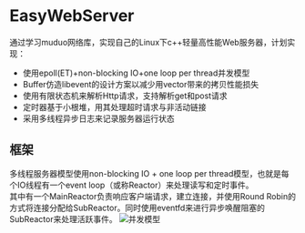 # EasyWebServer
通过学习muduo网络库，实现自己的Linux下c++轻量高性能Web服务器，计划实现：
* 使用epoll(ET)+non-blocking IO+one loop per thread并发模型
* Buffer仿造libevent的设计方案以减少用vector带来的拷贝性能损失
* 使用有限状态机来解析Http请求，支持解析get和post请求
* 定时器基于小根堆，用其处理超时请求与非活动链接
* 采用多线程异步日志来记录服务器运行状态

## 框架
多线程服务器模型使用non-blocking IO + one loop per thread模型，也就是每个IO线程有一个event loop（或称Reactor）来处理读写和定时事件。  
其中有一个MainReactor负责响应客户端请求，建立连接，并使用Round Robin的方式将连接分配给SubReactor。同时使用eventfd来进行异步唤醒阻塞的SubReactor来处理活跃事件。
![并发模型](https://github.com/linyacool/WebServer/blob/master/datum/model.png)

